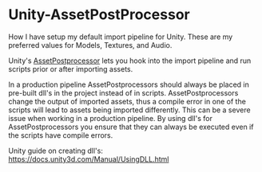 # Unity-AssetPostProcessor
How I have setup my default import pipeline for Unity. These are my preferred values for Models, Textures, and Audio.

Unity's [AssetPostprocessor](https://docs.unity3d.com/ScriptReference/AssetPostprocessor.html) lets you hook into the import pipeline and run scripts prior or after importing assets. 

In a production pipeline AssetPostprocessors should always be placed in pre-built dll's in the project instead of in scripts. AssetPostprocessors change the output of imported assets, thus a compile error in one of the scripts will lead to assets being imported differently. This can be a severe issue when working in a production pipeline. By using dll's for AssetPostprocessors you ensure that they can always be executed even if the scripts have compile errors. 

Unity guide on creating dll's: https://docs.unity3d.com/Manual/UsingDLL.html
